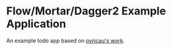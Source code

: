 Flow/Mortar/Dagger2 Example Application
=======================================

An example todo app based on [pyricau's work](https://github.com/pyricau/dagger2-mortar-flow-experiment).

